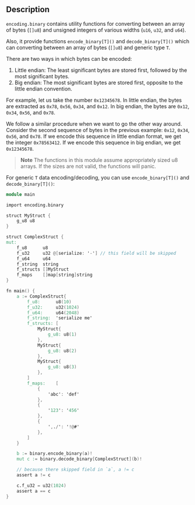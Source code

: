 ## Description

`encoding.binary` contains utility functions for converting between an array of bytes (`[]u8`)
and unsigned integers of various widths (`u16`, `u32`, and `u64`).

Also, it provide functions `encode_binary[T]()` and `decode_binary[T]()` which can converting 
between an array of bytes (`[]u8`) and generic type `T`.

There are two ways in which bytes can be encoded:

1. Little endian: The least significant bytes are stored first, followed by the most
   significant bytes.
2. Big endian: The most significant bytes are stored first, opposite to the little endian
   convention.

For example, let us take the number `0x12345678`. In little endian, the bytes are extracted as
`0x78`, `0x56`, `0x34`, and `0x12`. In big endian, the bytes are `0x12`, `0x34`, `0x56`,
and `0x78`.

We follow a similar procedure when we want to go the other way around. Consider the second
sequence of bytes in the previous example: `0x12`, `0x34`, `0x56`, and `0x78`. If we encode
this sequence in little endian format, we get the integer `0x78563412`. If we encode this
sequence in big endian, we get `0x12345678`.

> **Note**
> The functions in this module assume appropriately sized u8 arrays. If the sizes
> are not valid, the functions will panic.

For generic `T` data encoding/decoding, you can use `encode_binary[T]()` and `decode_binary[T]()`:

```v
module main

import encoding.binary

struct MyStruct {
	g_u8 u8
}

struct ComplexStruct {
mut:
	f_u8      u8
	f_u32     u32 @[serialize: '-'] // this field will be skipped
	f_u64     u64
	f_string  string
	f_structs []MyStruct
	f_maps    []map[string]string
}

fn main() {
	a := ComplexStruct{
		f_u8:      u8(10)
		f_u32:     u32(1024)
		f_u64:     u64(2048)
		f_string:  'serialize me'
		f_structs: [
			MyStruct{
				g_u8: u8(1)
			},
			MyStruct{
				g_u8: u8(2)
			},
			MyStruct{
				g_u8: u8(3)
			},
		]
		f_maps:    [
			{
				'abc': 'def'
			},
			{
				'123': '456'
			},
			{
				',./': '!@#'
			},
		]
	}

	b := binary.encode_binary(a)!
	mut c := binary.decode_binary[ComplexStruct](b)!

	// because there skipped field in `a`, a != c
	assert a != c

	c.f_u32 = u32(1024)
	assert a == c
}
```
